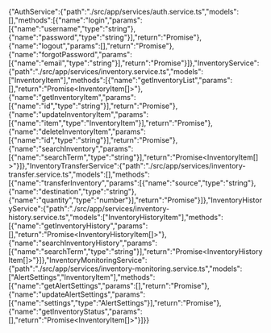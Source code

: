 {"AuthService":{"path":"./src/app/services/auth.service.ts","models":[],"methods":[{"name":"login","params":[{"name":"username","type":"string"},{"name":"password","type":"string"}],"return":"Promise<void>"},{"name":"logout","params":[],"return":"Promise<void>"},{"name":"forgotPassword","params":[{"name":"email","type":"string"}],"return":"Promise<void>"}]},"InventoryService":{"path":"./src/app/services/inventory.service.ts","models":["InventoryItem"],"methods":[{"name":"getInventoryList","params":[],"return":"Promise<InventoryItem[]>"},{"name":"getInventoryItem","params":[{"name":"id","type":"string"}],"return":"Promise<InventoryItem>"},{"name":"updateInventoryItem","params":[{"name":"item","type":"InventoryItem"}],"return":"Promise<void>"},{"name":"deleteInventoryItem","params":[{"name":"id","type":"string"}],"return":"Promise<void>"},{"name":"searchInventory","params":[{"name":"searchTerm","type":"string"}],"return":"Promise<InventoryItem[]>"}]},"InventoryTransferService":{"path":"./src/app/services/inventory-transfer.service.ts","models":[],"methods":[{"name":"transferInventory","params":[{"name":"source","type":"string"},{"name":"destination","type":"string"},{"name":"quantity","type":"number"}],"return":"Promise<void>"}]},"InventoryHistoryService":{"path":"./src/app/services/inventory-history.service.ts","models":["InventoryHistoryItem"],"methods":[{"name":"getInventoryHistory","params":[],"return":"Promise<InventoryHistoryItem[]>"},{"name":"searchInventoryHistory","params":[{"name":"searchTerm","type":"string"}],"return":"Promise<InventoryHistoryItem[]>"}]},"InventoryMonitoringService":{"path":"./src/app/services/inventory-monitoring.service.ts","models":["AlertSettings","InventoryItem"],"methods":[{"name":"getAlertSettings","params":[],"return":"Promise<AlertSettings>"},{"name":"updateAlertSettings","params":[{"name":"settings","type":"AlertSettings"}],"return":"Promise<void>"},{"name":"getInventoryStatus","params":[],"return":"Promise<InventoryItem[]>"}]}}
